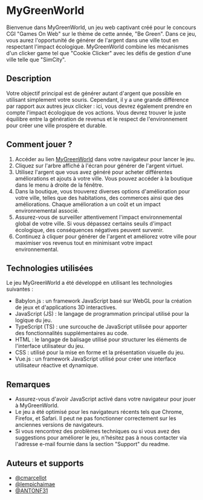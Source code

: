 
# MyGreenWorld

Bienvenue dans MyGreenWorld, un jeu web captivant créé pour le concours CGI "Games On Web" sur le thème de cette année, "Be Green". Dans ce jeu, vous aurez l'opportunité de générer de l'argent dans une ville tout en respectant l'impact écologique. MyGreenWorld combine les mécanismes d'un clicker game tel que "Cookie Clicker" avec les défis de gestion d'une ville telle que "SimCity".
## Description
Votre objectif principal est de générer autant d'argent que possible en utilisant simplement votre souris. Cependant, il y a une grande différence par rapport aux autres jeux clicker : ici, vous devrez également prendre en compte l'impact écologique de vos actions. Vous devrez trouver le juste équilibre entre la génération de revenus et le respect de l'environnement pour créer une ville prospère et durable.


## Comment jouer ?
1. Accéder au lien [MyGreenWorld](https://mygreenworld.netlify.app/) dans votre navigateur pour lancer le jeu.
2. Cliquez sur l'arbre affiché à l'écran pour générer de l'argent virtuel.
3. Utilisez l'argent que vous avez généré pour acheter différentes améliorations et ajouts à votre ville. Vous pouvez accéder à la boutique dans le menu à droite de la fénêtre.
4. Dans la boutique, vous trouverez diverses options d'amélioration pour votre ville, telles que des habitations, des commerces ainsi que des améliorations. Chaque amélioration a un coût et un impact environnemental associé.
5. Assurez-vous de surveiller attentivement l'impact environnemental global de votre ville. Si vous dépassez certains seuils d'impact écologique, des conséquences négatives peuvent survenir.
6. Continuez à cliquer pour générer de l'argent et améliorez votre ville pour maximiser vos revenus tout en minimisant votre impact environnemental.
## Technologies utilisées
Le jeu MyGreenWorld a été développé en utilisant les technologies suivantes :

- Babylon.js : un framework JavaScript basé sur WebGL pour la création de jeux et d'applications 3D interactives.
- JavaScript (JS) : le langage de programmation principal utilisé pour la logique du jeu.
- TypeScript (TS) : une surcouche de JavaScript utilisée pour apporter des fonctionnalités supplémentaires au code.
- HTML : le langage de balisage utilisé pour structurer les éléments de l'interface utilisateur du jeu.
- CSS : utilisé pour la mise en forme et la présentation visuelle du jeu.
- Vue.js : un framework JavaScript utilisé pour créer une interface utilisateur réactive et dynamique.
## Remarques
- Assurez-vous d'avoir JavaScript activé dans votre navigateur pour jouer à MyGreenWorld.
- Le jeu a été optimisé pour les navigateurs récents tels que Chrome, Firefox, et Safari. Il peut ne pas fonctionner correctement sur les anciennes versions de navigateurs.
- Si vous rencontrez des problèmes techniques ou si vous avez des suggestions pour améliorer le jeu, n'hésitez pas à nous contacter via l'adresse e-mail fournie dans la section "Support" du readme.
## Auteurs et supports

- [@cmarcellot](https://www.github.com/cmarcellot)
- [@lempichaimae](https://github.com/lempichaimae)
- [@ANTONF31](https://github.com/ANTONF31)
